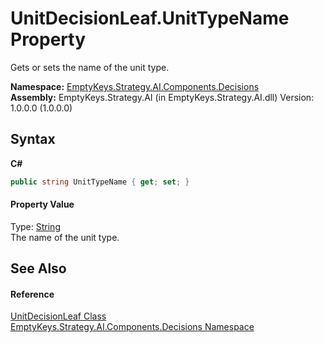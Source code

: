 # UnitDecisionLeaf.UnitTypeName Property 
 

Gets or sets the name of the unit type.

**Namespace:**&nbsp;<a href="N_EmptyKeys_Strategy_AI_Components_Decisions">EmptyKeys.Strategy.AI.Components.Decisions</a><br />**Assembly:**&nbsp;EmptyKeys.Strategy.AI (in EmptyKeys.Strategy.AI.dll) Version: 1.0.0.0 (1.0.0.0)

## Syntax

**C#**<br />
``` C#
public string UnitTypeName { get; set; }
```


#### Property Value
Type: <a href="http://msdn2.microsoft.com/en-us/library/s1wwdcbf" target="_blank">String</a><br />The name of the unit type.

## See Also


#### Reference
<a href="T_EmptyKeys_Strategy_AI_Components_Decisions_UnitDecisionLeaf">UnitDecisionLeaf Class</a><br /><a href="N_EmptyKeys_Strategy_AI_Components_Decisions">EmptyKeys.Strategy.AI.Components.Decisions Namespace</a><br />